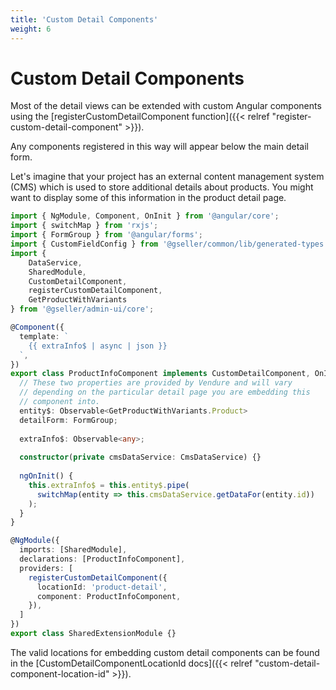 ```yaml
---
title: 'Custom Detail Components'
weight: 6
---
```


# Custom Detail Components

Most of the detail views can be extended with custom Angular components using the [registerCustomDetailComponent function]({{< relref "register-custom-detail-component" >}}).

Any components registered in this way will appear below the main detail form.

Let's imagine that your project has an external content management system (CMS) which is used to store additional details about products. You might want to display some of this information in the product detail page.

```TypeScript
import { NgModule, Component, OnInit } from '@angular/core';
import { switchMap } from 'rxjs';
import { FormGroup } from '@angular/forms';
import { CustomFieldConfig } from '@gseller/common/lib/generated-types';
import {
    DataService,
    SharedModule,
    CustomDetailComponent,
    registerCustomDetailComponent,
    GetProductWithVariants
} from '@gseller/admin-ui/core';

@Component({
  template: `
    {{ extraInfo$ | async | json }}
  `,
})
export class ProductInfoComponent implements CustomDetailComponent, OnInit {
  // These two properties are provided by Vendure and will vary
  // depending on the particular detail page you are embedding this
  // component into.
  entity$: Observable<GetProductWithVariants.Product>
  detailForm: FormGroup;
  
  extraInfo$: Observable<any>;
  
  constructor(private cmsDataService: CmsDataService) {}
  
  ngOnInit() {
    this.extraInfo$ = this.entity$.pipe(
      switchMap(entity => this.cmsDataService.getDataFor(entity.id))
    );
  }
}

@NgModule({
  imports: [SharedModule],
  declarations: [ProductInfoComponent],
  providers: [
    registerCustomDetailComponent({
      locationId: 'product-detail',
      component: ProductInfoComponent,
    }),
  ]
})
export class SharedExtensionModule {}
```

The valid locations for embedding custom detail components can be found in the [CustomDetailComponentLocationId docs]({{< relref "custom-detail-component-location-id" >}}).

